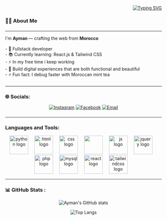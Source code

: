 <div align="right" width="100%">
  <br>
 
  [![Typing SVG](https://readme-typing-svg.herokuapp.com?font=Fira+Code&weight=600&size=24&pause=1000&color=00C0FF&width=600&lines=Hey+I'm+Ayman+!;Full+Stack+Developer;react+%7C+Tailwind+%7C+Node.js;Turning+Ideas+Into+Digital+Reality)](https://git.io/typing-svg)
 <br>
</div>

<!-- 
 ![Wave](https://capsule-render.vercel.app/api?type=waving&color=0:0077FF,100:00C0FF&height=120&section=header&text=Welcome%20to%20my%20Profile!%20🌊&fontSize=25&fontColor=fff&animation=twinkling)

-->

###
<h3 align="left">👩‍💻  About Me</h3>

###
<hr>
<p align="left">I'm <b> Ayman </b> — crafting the web from <b> Morocco </b> <br><br>- 🔭 Fullstack developer <br>- 📚 Currently learning: React.js & Tailwind CSS<br>- ⚡ In my free time i keep working <br>- 🎯 Build digital experiences that are both functional and beautiful <br> - ⚡ Fun fact: I debug faster with Moroccan mint tea </p>

### <hr>

### 🌐 Socials:


<div align="center">

  [![Instagram](https://img.shields.io/badge/Instagram-E4405F?style=for-the-badge&logo=instagram&logoColor=white)](https://instagram.com/ayman_bhg)
  [![Facebook](https://img.shields.io/badge/Facebook-1877F2?style=for-the-badge&logo=facebook&logoColor=white)](https://facebook.com/ayman.bhg)
  [![Email](https://img.shields.io/badge/Email-D14836?style=for-the-badge&logo=gmail&logoColor=white)](mailto:bhgayman1@email.com)
  
</div>


###
<hr>

###
<h3 align="left">Languages and Tools:</h3>
<div align="center">
  <img src="https://skillicons.dev/icons?i=py" height="60" alt="python logo"  />
  <img width="12" />   
  <img src="https://skillicons.dev/icons?i=html" height="60" alt="html logo"  />
  <img width="12" />
  <img src="https://skillicons.dev/icons?i=css" height="60" alt="css logo"  />
  <img width="12" />
  <img src="https://skillicons.dev/icons?i=bootstrap" height="60" bootstrap logo"  />
  <img width="12" />
  <img src="https://skillicons.dev/icons?i=js" height="60" alt="js logo"  />
  <img width="12" />
  <img src="https://skillicons.dev/icons?i=jquery" height="60" alt="jquery logo"  />
  <img width="12" />
  <img src="https://skillicons.dev/icons?i=php" height="60" alt="php logo"  />
  <img width="12" />
  <img src="https://skillicons.dev/icons?i=mysql" height="60" alt="mysql logo"  />
  <img width="12" />
  <img src="https://skillicons.dev/icons?i=react" height="60" alt="react logo"  />
  <img width="12" />
  <img src="https://skillicons.dev/icons?i=tailwind" height="60" alt="tailwindcss logo"  />
  <img width="12" />
</div>
<hr>

### 📊 GitHub Stats :
<div align="center">

  
  ![Ayman's GitHub stats](https://github-readme-stats.vercel.app/api?username=ayman-bhg&show_icons=true&theme=transparent)

  ![Top Langs](https://github-readme-stats.vercel.app/api/top-langs/?username=ayman-bhg&layout=compact&theme=tokyonight)
  
  
  
</div>


